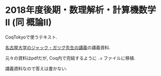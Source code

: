 
# 2018年度後期・数理解析・計算機数学 II (同 概論II)

CoqTokyoで使うテキスト.

[名古屋大学のジャック・ガリグ先生の講義](https://www.math.nagoya-u.ac.jp/~garrigue/lecture/2018_AW/index.html)の講義資料.

元々の資料はpdfだが, Coq内で完結するように `.v` ファイルに移植.

講義資料なので答えは書かない.

